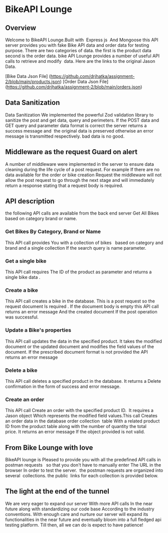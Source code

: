 # BikeAPI Lounge

## Overview

Welcome to BikeAPI Lounge.Built with  Express js  And Mongoose this API server provides you with fake Bike API data and order data for testing purpose. There are two categories of data. the first is the product data second is the order data. bike API Lounge provides a number of useful API calls to retrieve and modify  data. Here are the links to the original Jason Data.

[Bike Data Json File] (<https://github.com/drjhatka/assignment-2/blob/main/products.json>)
[Order Data Json File] (<https://github.com/drjhatka/assignment-2/blob/main/orders.json>)

## Data Sanitization

Data Sanitization We implemented the powerful Zod validation library to sanitize the post and get data, query and perimeters. If the POST data and GET query and parameter data format is correct the server returns a success message and  the original data is preserved otherwise an error message is transmitted respectively. bad data is no good.

## Middleware as the request Guard on alert

A number of middleware were implemented in the server to ensure data cleaning during the life cycle of a post request. For example If there are no data available for the order or bike creation Request the middleware will not allow the post request to go through the next stage and will immediately return a response stating that a request body is required.

## API description

the following API calls are available from the back end server Get All Bikes based on category brand or name.

### Get Bikes By Category, Brand or Name

This API call provides You with a collection of bikes   based on category and brand and a single collection If the search query is name parameter.

### Get a single bike

This API call requires The ID of the product as parameter and returns a single bike data . 

### Create a bike

This API call creates a bike in the database. This is a post request so the request document Is required . If the document body is empty this API call returns an error message And the created document If the post operation was successful.

### Update a Bike's properties

This API call updates the data in the specified product. It takes the modified document or the updated document and modifies the field values of the document. If the prescribed document format is not provided the API returns an error message

### Delete a bike

This API call deletes a specified product in the database. It returns a Delete confirmation in the form of success and error message.

### Create an order

This API call Create an order with the specified product ID.  It requires a Jason object Which represents the modified field values.This call Creates an order data in the database order collection  table With a related product ID from the product table along with the number of quantity the total price. It returns an error message If the object provided is not valid.

## From Bike Lounge with love

BikeAPI lounge is Pleased to provide you with all the predefined API calls in postman requests   so that you don't have to manually enter The URL in the browser In order to test the server. 
the postman requests are organized into several  collections. the public  links for each collection is provided below.

## The light at the end of the tunnel

We are very eager to expand our server With more API calls In the near future along with standardizing our code base According to the industry conventions. With enough care and nurture our server will expand its functionalities in the near future and eventually bloom into a full fledged api testing platform.
Till then, all we can do is expect to have patience!
